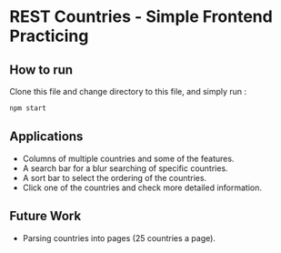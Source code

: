 # REST Countries - Simple Frontend Practicing

## How to run

Clone this file and change directory to this file, and simply run : 

~~~python
npm start
~~~

## Applications 
 - Columns of multiple countries and some of the features.
 - A search bar for a blur searching of specific countries.
 - A sort bar to select the ordering of the countries.
 - Click one of the countries and check more detailed information.

## Future Work
- Parsing countries into pages (25 countries a page).
